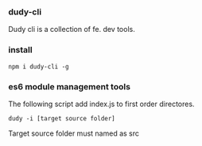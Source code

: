 ### dudy-cli 

Dudy cli is a collection of fe. dev tools.

### install

```
npm i dudy-cli -g
```

### es6 module management tools


The following script add index.js to first order directores. 

```
dudy -i [target source folder]
```
Target source folder must named as src
